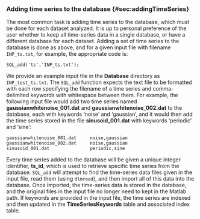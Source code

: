 ### Adding time series to the database {#sec:addingTimeSeries}

The most common task is adding time series to the database, which must be done for each dataset analyzed. It is up to personal preference of the user whether to keep all time-series data in a single database, or
have a different database for each dataset.
Adding a set of time series to the database is done as above, and for a given input file with filename `INP_ts.txt`, for example, the appropriate code is:

    SQL_add('ts','INP_ts.txt');

We provide an example input file in the **Database** directory as
`INP_test_ts.txt`.
The `SQL_add` function expects the text file to be formatted with each row specifying the filename of a time series and comma-delimited keywords with whitespace between them.
For example, the following input file would add two time series named **gaussianwhitenoise_001.dat** and **gaussianwhitenoise_002.dat** to the database, each with keywords ‘noise’ and ‘gaussian’, and it would then add the time series stored in the file **sinusoid_001.dat** with keywords ‘periodic’ and ‘sine’:

    gaussianwhitenoise_001.dat     noise,gaussian
    gaussianwhitenoise_002.dat     noise,gaussian
    sinusoid_001.dat               periodic,sine

Every time series added to the database will be given a unique integer identifier, **ts\_id**, which is used to retrieve specific time series from the database.
`SQL_add` will attempt to find the time-series data files given in the input file, read them (using `dlmread`), and then import all of this data into the database.
Once imported, the time-series data is stored in the database, and the original files in the input file no longer need to kept in the Matlab path.
If keywords are provided in the input file, the time series are indexed and then updated in the **TimeSeriesKeywords** table and associated index table.